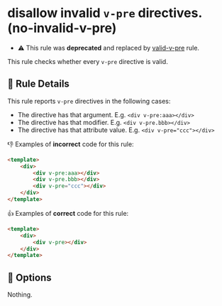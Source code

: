 # disallow invalid `v-pre` directives. (no-invalid-v-pre)

- :warning: This rule was **deprecated** and replaced by [valid-v-pre](valid-v-pre.md) rule.

This rule checks whether every `v-pre` directive is valid.

## :book: Rule Details

This rule reports `v-pre` directives in the following cases:

- The directive has that argument. E.g. `<div v-pre:aaa></div>`
- The directive has that modifier. E.g. `<div v-pre.bbb></div>`
- The directive has that attribute value. E.g. `<div v-pre="ccc"></div>`

:-1: Examples of **incorrect** code for this rule:

```html
<template>
    <div>
        <div v-pre:aaa></div>
        <div v-pre.bbb></div>
        <div v-pre="ccc"></div>
    </div>
</template>
```

:+1: Examples of **correct** code for this rule:

```html
<template>
    <div>
        <div v-pre></div>
    </div>
</template>
```

## :wrench: Options

Nothing.
